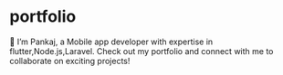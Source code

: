 # portfolio
👋 I’m Pankaj, a Mobile app developer with expertise in flutter,Node.js,Laravel. Check out my portfolio and connect with me to collaborate on exciting projects!
